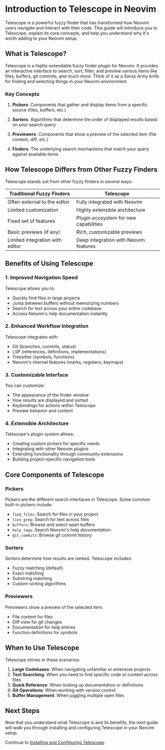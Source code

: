 # Introduction to Telescope in Neovim

Telescope is a powerful fuzzy finder that has transformed how Neovim users navigate and interact with their code. This guide will introduce you to Telescope, explain its core concepts, and help you understand why it's worth adding to your Neovim setup.

## What is Telescope?

Telescope is a highly extendable fuzzy finder plugin for Neovim. It provides an interactive interface to search, sort, filter, and preview various items like files, buffers, git commits, and much more. Think of it as a Swiss Army knife for finding and selecting things in your Neovim environment.

### Key Concepts

1. **Pickers**: Components that gather and display items from a specific source (files, buffers, etc.)

2. **Sorters**: Algorithms that determine the order of displayed results based on your search query

3. **Previewers**: Components that show a preview of the selected item (file content, diff, etc.)

4. **Finders**: The underlying search mechanisms that match your query against available items

## How Telescope Differs from Other Fuzzy Finders

Telescope stands out from other fuzzy finders in several ways:

| Traditional Fuzzy Finders | Telescope |
|---------------------------|-----------|
| Often external to the editor | Fully integrated with Neovim |
| Limited customization | Highly extensible architecture |
| Fixed set of features | Plugin ecosystem for new capabilities |
| Basic previews (if any) | Rich, customizable previews |
| Limited integration with editor | Deep integration with Neovim features |

## Benefits of Using Telescope

### 1. Improved Navigation Speed

Telescope allows you to:

- Quickly find files in large projects
- Jump between buffers without memorizing numbers
- Search for text across your entire codebase
- Access Neovim's help documentation instantly

### 2. Enhanced Workflow Integration

Telescope integrates with:

- Git (branches, commits, status)
- LSP (references, definitions, implementations)
- Treesitter (symbols, functions)
- Neovim's internal features (marks, registers, keymaps)

### 3. Customizable Interface

You can customize:

- The appearance of the finder window
- How results are displayed and sorted
- Keybindings for actions within Telescope
- Preview behavior and content

### 4. Extensible Architecture

Telescope's plugin system allows:

- Creating custom pickers for specific needs
- Integrating with other Neovim plugins
- Extending functionality through community extensions
- Building project-specific navigation tools

## Core Components of Telescope

### Pickers

Pickers are the different search interfaces in Telescope. Some common built-in pickers include:

- `find_files`: Search for files in your project
- `live_grep`: Search for text across files
- `buffers`: Browse and select open buffers
- `help_tags`: Search Neovim's help documentation
- `git_commits`: Browse git commit history

### Sorters

Sorters determine how results are ranked. Telescope includes:

- Fuzzy matching (default)
- Exact matching
- Substring matching
- Custom sorting algorithms

### Previewers

Previewers show a preview of the selected item:

- File content for files
- Diff view for git changes
- Documentation for help entries
- Function definitions for symbols

## When to Use Telescope

Telescope shines in these scenarios:

1. **Large Codebases**: When navigating unfamiliar or extensive projects
2. **Text Searching**: When you need to find specific code or content across files
3. **Quick Reference**: When looking up documentation or definitions
4. **Git Operations**: When working with version control
5. **Buffer Management**: When juggling multiple open files

## Next Steps

Now that you understand what Telescope is and its benefits, the next guide will walk you through installing and configuring Telescope in your Neovim setup.

Continue to [Installing and Configuring Telescope](02-installing-and-configuring-telescope.md).
